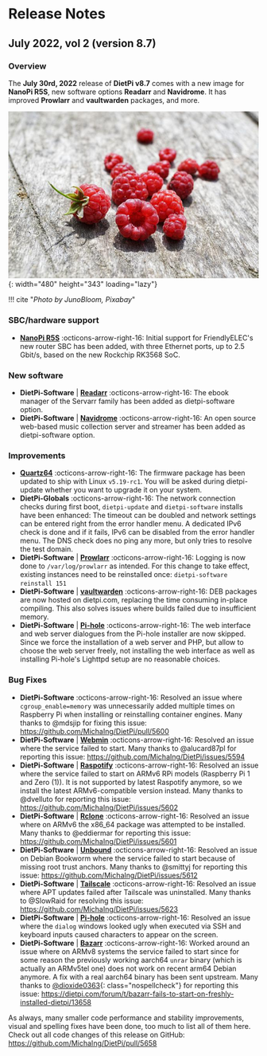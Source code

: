 # Release Notes

## July 2022, vol 2 (version 8.7)

### Overview

The **July 30rd, 2022** release of **DietPi v8.7** comes with a new image for **NanoPi R5S**, new software options **Readarr** and **Navidrome**.
It has improved **Prowlarr** and **vaultwarden** packages, and more.

![raspberries on wood](../assets/images/dietpi-release-v8_7.jpg){: width="480" height="343" loading="lazy"}

!!! cite "_Photo by JunoBloom, Pixabay_"

### SBC/hardware support

- [**NanoPi R5S**](../../hardware/#nanopi-series-friendlyelec) :octicons-arrow-right-16: Initial support for FriendlyELEC's new router SBC has been added, with three Ethernet ports, up to 2.5 Gbit/s, based on the new Rockchip RK3568 SoC.

### New software

- **DietPi-Software** | [**Readarr**](../../software/bittorrent/#readarr) :octicons-arrow-right-16: The ebook manager of the Servarr family has been added as dietpi-software option.
- **DietPi-Software** | [**Navidrome**](../../software/media/#navidrome) :octicons-arrow-right-16: An open source web-based music collection server and streamer has been added as dietpi-software option.

### Improvements

- [**Quartz64**](../../hardware/#pine64) :octicons-arrow-right-16: The firmware package has been updated to ship with Linux `v5.19-rc1`. You will be asked during dietpi-update whether you want to upgrade it on your system.
- **DietPi-Globals** :octicons-arrow-right-16: The network connection checks during first boot, `dietpi-update` and `dietpi-software` installs have been enhanced: The timeout can be doubled and network settings can be entered right from the error handler menu. A dedicated IPv6 check is done and if it fails, IPv6 can be disabled from the error handler menu. The DNS check does no ping any more, but only tries to resolve the test domain.
- **DietPi-Software** | [**Prowlarr**](../../software/bittorrent/#prowlarr) :octicons-arrow-right-16: Logging is now done to `/var/log/prowlarr` as intended. For this change to take effect, existing instances need to be reinstalled once: `dietpi-software reinstall 151`
- **DietPi-Software** | [**vaultwarden**](../../software/cloud/#vaultwarden) :octicons-arrow-right-16: DEB packages are now hosted on dietpi.com, replacing the time consuming in-place compiling. This also solves issues where builds failed due to insufficient memory.
- **DietPi-Software** | [**Pi-hole**](../../software/dns_servers/#pi-hole) :octicons-arrow-right-16: The web interface and web server dialogues from the Pi-hole installer are now skipped. Since we force the installation of a web server and PHP, but allow to choose the web server freely, not installing the web interface as well as installing Pi-hole's Lighttpd setup are no reasonable choices.

### Bug Fixes

- **DietPi-Software** :octicons-arrow-right-16: Resolved an issue where `cgroup_enable=memory` was unnecessarily added multiple times on Raspberry Pi when installing or reinstalling container engines. Many thanks to @mdsjip for fixing this issue: <https://github.com/MichaIng/DietPi/pull/5600>
- **DietPi-Software** | [**Webmin**](../../software/system_stats/#webmin) :octicons-arrow-right-16: Resolved an issue where the service failed to start. Many thanks to @alucard87pl for reporting this issue: <https://github.com/MichaIng/DietPi/issues/5594>
- **DietPi-Software** | [**Raspotify**](../../software/media/#raspotify) :octicons-arrow-right-16: Resolved an issue where the service failed to start on ARMv6 RPi models (Raspberry Pi 1 and Zero (1)). It is not supported by latest Raspotify anymore, so we install the latest ARMv6-compatible version instead. Many thanks to @dvelluto for reporting this issue: <https://github.com/MichaIng/DietPi/issues/5602>
- **DietPi-Software** | [**Rclone**](../../software/cloud/#rclone) :octicons-arrow-right-16: Resolved an issue where on ARMv6 the x86_64 package was attempted to be installed. Many thanks to @eddiermar for reporting this issue: <https://github.com/MichaIng/DietPi/issues/5601>
- **DietPi-Software** | [**Unbound**](../../software/dns_servers/#unbound) :octicons-arrow-right-16: Resolved an issue on Debian Bookworm where the service failed to start because of missing root trust anchors. Many thanks to @smittyj for reporting this issue: <https://github.com/MichaIng/DietPi/issues/5612>
- **DietPi-Software** | [**Tailscale**](../../software/vpn/#tailscale) :octicons-arrow-right-16: Resolved an issue where APT updates failed after Tailscale was uninstalled. Many thanks to @SlowRaid for resolving this issue: <https://github.com/MichaIng/DietPi/issues/5623>
- **DietPi-Software** | [**Pi-hole**](../../software/dns_servers/#pi-hole) :octicons-arrow-right-16: Resolved an issue where the `dialog` windows looked ugly when executed via SSH and keyboard inputs caused characters to appear on the screen.
- **DietPi-Software** | [**Bazarr**](../../software/bittorrent/#bazarr) :octicons-arrow-right-16: Worked around an issue where on ARMv8 systems the service failed to start since for some reason the previously working aarch64 `unrar` binary (which is actually an ARMv5tel one) does not work on recent arm64 Debian anymore. A fix with a real aarch64 binary has been sent upstream. Many thanks to [@dioxide0363](https://dietpi.com/forum/u/dioxide0363/summary){: class="nospellcheck"} for reporting this issue: <https://dietpi.com/forum/t/bazarr-fails-to-start-on-freshly-installed-dietpi/13658>

As always, many smaller code performance and stability improvements, visual and spelling fixes have been done, too much to list all of them here. Check out all code changes of this release on GitHub: <https://github.com/MichaIng/DietPi/pull/5658>
